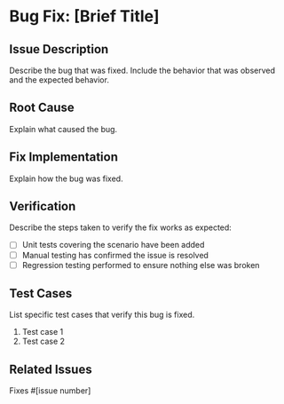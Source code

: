 # Bug Fix: [Brief Title]

## Issue Description
Describe the bug that was fixed. Include the behavior that was observed and the expected behavior.

## Root Cause
Explain what caused the bug.

## Fix Implementation
Explain how the bug was fixed.

## Verification
Describe the steps taken to verify the fix works as expected:
- [ ] Unit tests covering the scenario have been added
- [ ] Manual testing has confirmed the issue is resolved
- [ ] Regression testing performed to ensure nothing else was broken

## Test Cases
List specific test cases that verify this bug is fixed.

1. Test case 1
2. Test case 2

## Related Issues
Fixes #[issue number]